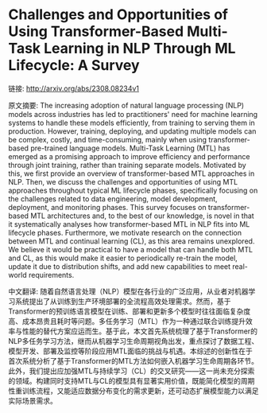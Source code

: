 # Challenges and Opportunities of Using Transformer-Based Multi-Task Learning in NLP Through ML Lifecycle: A Survey

链接: http://arxiv.org/abs/2308.08234v1

原文摘要:
The increasing adoption of natural language processing (NLP) models across
industries has led to practitioners' need for machine learning systems to
handle these models efficiently, from training to serving them in production.
However, training, deploying, and updating multiple models can be complex,
costly, and time-consuming, mainly when using transformer-based pre-trained
language models. Multi-Task Learning (MTL) has emerged as a promising approach
to improve efficiency and performance through joint training, rather than
training separate models. Motivated by this, we first provide an overview of
transformer-based MTL approaches in NLP. Then, we discuss the challenges and
opportunities of using MTL approaches throughout typical ML lifecycle phases,
specifically focusing on the challenges related to data engineering, model
development, deployment, and monitoring phases. This survey focuses on
transformer-based MTL architectures and, to the best of our knowledge, is novel
in that it systematically analyses how transformer-based MTL in NLP fits into
ML lifecycle phases. Furthermore, we motivate research on the connection
between MTL and continual learning (CL), as this area remains unexplored. We
believe it would be practical to have a model that can handle both MTL and CL,
as this would make it easier to periodically re-train the model, update it due
to distribution shifts, and add new capabilities to meet real-world
requirements.

中文翻译:
随着自然语言处理（NLP）模型在各行业的广泛应用，从业者对机器学习系统提出了从训练到生产环境部署的全流程高效处理需求。然而，基于Transformer的预训练语言模型在训练、部署和更新多个模型时往往面临复杂度高、成本昂贵且耗时等问题。多任务学习（MTL）作为一种通过联合训练提升效率与性能的替代方案应运而生。基于此，本文首先系统梳理了基于Transformer的NLP多任务学习方法，继而从机器学习生命周期视角出发，重点探讨了数据工程、模型开发、部署及监控等阶段应用MTL面临的挑战与机遇。本综述的创新性在于首次系统分析了基于Transformer的MTL方法如何嵌入机器学习生命周期各环节。此外，我们提出应加强MTL与持续学习（CL）的交叉研究——这一尚未充分探索的领域。构建同时支持MTL与CL的模型具有显著实用价值，既能简化模型的周期性重训练流程，又能适应数据分布变化的需求更新，还可动态扩展模型能力以满足实际场景需求。
